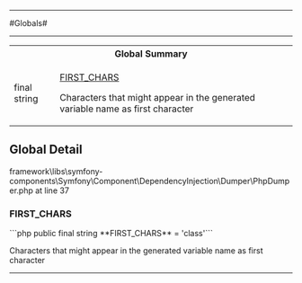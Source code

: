 - - -

#Globals#

- - -

<table id="summary_global" class="title">
<tr><th colspan="2" class="title">Global Summary</th></tr>
<tr>
<td class="type">final  string</td>
<td class="description"><p class="name"><a href="#FIRST_CHARS">FIRST_CHARS</a></p><p class="description">Characters that might appear in the generated variable name as first character</p></td>
</tr>
</table>

<h2 id="detail_global">Global Detail</h2>
<div class="location">framework\libs\symfony-components\Symfony\Component\DependencyInjection\Dumper\PhpDumper.php at line 37</div>
<h3 id="FIRST_CHARS">FIRST_CHARS</h3>
```php
public final  string **FIRST_CHARS** = 'class'```
<div class="details">
<p>Characters that might appear in the generated variable name as first character</p>
</div>

- - -

